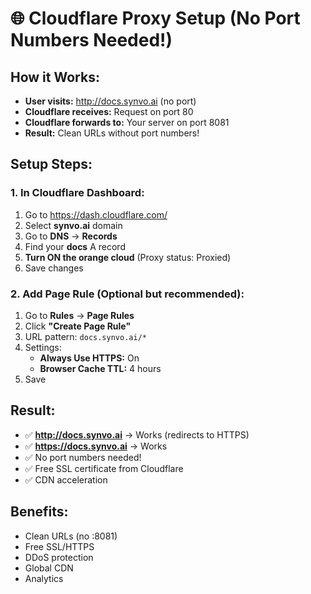 # 🌐 Cloudflare Proxy Setup (No Port Numbers Needed!)

## How it Works:
- **User visits:** http://docs.synvo.ai (no port)
- **Cloudflare receives:** Request on port 80
- **Cloudflare forwards to:** Your server on port 8081
- **Result:** Clean URLs without port numbers!

## Setup Steps:

### 1. In Cloudflare Dashboard:
1. Go to https://dash.cloudflare.com/
2. Select **synvo.ai** domain
3. Go to **DNS** → **Records**
4. Find your **docs** A record
5. **Turn ON the orange cloud** (Proxy status: Proxied)
6. Save changes

### 2. Add Page Rule (Optional but recommended):
1. Go to **Rules** → **Page Rules**
2. Click **"Create Page Rule"**
3. URL pattern: `docs.synvo.ai/*`
4. Settings: 
   - **Always Use HTTPS:** On
   - **Browser Cache TTL:** 4 hours
5. Save

## Result:
- ✅ **http://docs.synvo.ai** → Works (redirects to HTTPS)
- ✅ **https://docs.synvo.ai** → Works  
- ✅ No port numbers needed!
- ✅ Free SSL certificate from Cloudflare
- ✅ CDN acceleration

## Benefits:
- Clean URLs (no :8081)
- Free SSL/HTTPS
- DDoS protection
- Global CDN
- Analytics
